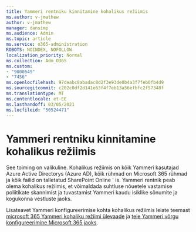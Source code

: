 ```yaml
---
title: Yammeri rentniku kinnitamine kohalikus režiimis
ms.author: v-jmathew
author: v-jmathew
manager: dansimp
ms.audience: Admin
ms.topic: article
ms.service: o365-administration
ROBOTS: NOINDEX, NOFOLLOW
localization_priority: Normal
ms.collection: Adm_O365
ms.custom:
- "9000549"
- "7456"
ms.openlocfilehash: 97deabc8abadac8d2f3e93de0b4a3f7feb0fb4d9
ms.sourcegitcommit: c202c0df2d141e63f4f7eb13a56efbfc2f57348f
ms.translationtype: MT
ms.contentlocale: et-EE
ms.lasthandoff: 03/05/2021
ms.locfileid: "50524471"
---
```

# <a name="verify-your-yammer-tenant-is-in-native-mode"></a>Yammeri rentniku kinnitamine kohalikus režiimis

See toiming on valikuline. Kohalikus režiimis on kõik Yammeri kasutajad Azure Active Directorys (Azure AD), kõik rühmad on Microsoft 365 rühmad ja kõik failid on talletatud SharePoint Online ' is. Yammeri rentnik peab olema kohalikus režiimis, et võimaldada suhtluse nõuetele vastamise poliitikate skannimist ja tuvastamist Yammeri kaudu isiklike sõnumite ja kogukonna vestluste jaoks.  
  
Lisateavet Yammeri konfigureerimise kohta kohalikus režiimis leiate teemast [microsoft 365 Yammeri kohaliku režiimi ülevaade](https://go.microsoft.com/fwlink/?linkid=2129829) ja [teie Yammeri võrgu konfigureerimine Microsoft 365 jaoks](https://go.microsoft.com/fwlink/?linkid=2129772).
